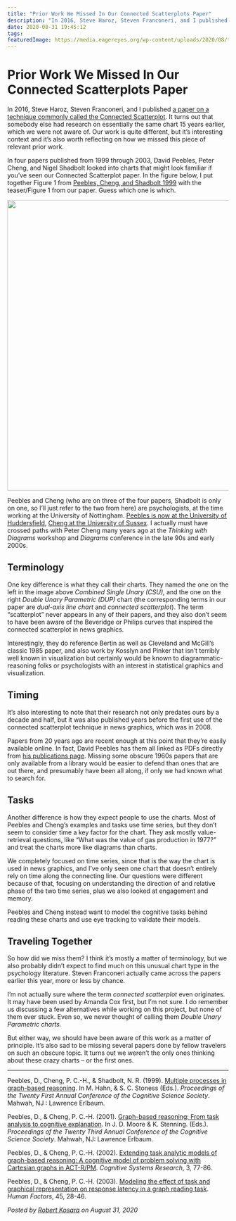 ```yaml
---
title: "Prior Work We Missed In Our Connected Scatterplots Paper"
description: "In 2016, Steve Haroz, Steven Franconeri, and I published a paper on a technique commonly called the Connected Scatterplot. It turns out that somebody else had research on essentially the same chart 15 years earlier, which we were not aware of. Our work is quite different, but it’s interesting context and it’s also worth reflecting on how we missed this piece of relevant prior work."
date: 2020-08-31 19:45:12
tags: 
featuredImage: https://media.eagereyes.org/wp-content/uploads/2020/08/teasers.png
---
```


# Prior Work We Missed In Our Connected Scatterplots Paper

In 2016, Steve Haroz, Steven Franconeri, and I published <a href="/papers/the-connected-scatterplot-for-presenting-paired-time-series" data-type="post" data-id="9076">a paper on a technique commonly called the Connected Scatterplot</a>. It turns out that somebody else had research on essentially the same chart 15 years earlier, which we were not aware of. Our work is quite different, but it’s interesting context and it’s also worth reflecting on how we missed this piece of relevant prior work.

In four papers published from 1999 through 2003, David Peebles, Peter Cheng, and Nigel Shadbolt looked into charts that might look familiar if you’ve seen our Connected Scatterplot paper. In the figure below, I put together Figure 1 from <a href="https://peebles.sdfeu.org/papers/pee_che_sha1999.pdf">Peebles, Cheng, and Shadbolt 1999</a> with the teaser/Figure 1 from our paper. Guess which one is which.

<p align="center"><img src="https://media.eagereyes.org/wp-content/uploads/2020/08/teasers.png" alt="" class="wp-image-44159" width="660" height="660" /></p>

Peebles and Cheng (who are on three of the four papers, Shadbolt is only on one, so I’ll just refer to the two from here) are psychologists, at the time working at the University of Nottingham. <a href="https://pure.hud.ac.uk/en/persons/david-peebles/publications/">Peebles is now at the University of Huddersfield</a>, <a href="http://users.sussex.ac.uk/~peterch/">Cheng at the University of Sussex</a>. I actually must have crossed paths with Peter Cheng many years ago at the <em>Thinking with Diagrams</em> workshop and <em>Diagrams</em> conference in the late 90s and early 2000s.

## Terminology

One key difference is what they call their charts. They named the one on the left in the image above <em>Combined Single Unary (CSU),</em> and the one on the right <em>Double Unary Parametric (DUP)</em> chart (the corresponding terms in our paper are <em>dual-axis line chart</em> and <em>connected scatterplot</em>). The term “scatterplot” never appears in any of their papers, and they also don’t seem to have been aware of the Beveridge or Philips curves that inspired the connected scatterplot in news graphics.

Interestingly, they do reference Bertin as well as Cleveland and McGill’s classic 1985 paper, and also work by Kosslyn and Pinker that isn’t terribly well known in visualization but certainly would be known to diagrammatic-reasoning folks or psychologists with an interest in statistical graphics and visualization.

## Timing

It’s also interesting to note that their research not only predates ours by a decade and half, but it was also published years before the first use of the connected scatterplot technique in news graphics, which was in 2008.

Papers from 20 years ago are recent enough at this point that they’re easily available online. In fact, David Peebles has them all linked as PDFs directly from <a href="https://peebles.sdfeu.org/pubs.html">his publications page</a>. Missing some obscure 1960s papers that are only available from a library would be easier to defend than ones that are out there, and presumably have been all along, if only we had known what to search for.

## Tasks

Another difference is how they expect people to use the charts. Most of Peebles and Cheng’s examples and tasks use time series, but they don’t seem to consider time a key factor for the chart. They ask mostly value-retrieval questions, like “What was the value of gas production in 1977?” and treat the charts more like diagrams than charts.

We completely focused on time series, since that is the way the chart is used in news graphics, and I’ve only seen one chart that doesn’t entirely rely on time along the connecting line. Our questions were different because of that, focusing on understanding the direction of and relative phase of the two time series, plus we also looked at engagement and memory.

Peebles and Cheng instead want to model the cognitive tasks behind reading these charts and use eye tracking to validate their models.

## Traveling Together

So how did we miss them? I think it’s mostly a matter of terminology, but we also probably didn’t expect to find much on this unusual chart type in the psychology literature. Steven Franconeri actually came across the papers earlier this year, more or less by chance.

I’m not actually sure where the term <em>connected scatterplot</em> even originates. It may have been used by Amanda Cox first, but I’m not sure. I do remember us discussing a few alternatives while working on this project, but none of them ever stuck. Even so, we never thought of calling them <em>Double Unary Parametric charts.</em> 

But either way, we should have been aware of this work as a matter of principle. It’s also sad to be missing several papers done by fellow travelers on such an obscure topic. It turns out we weren’t the only ones thinking about these crazy charts – or the first ones.

<hr class="wp-block-separator"/>

Peebles, D., Cheng, P. C.-H., &amp; Shadbolt, N. R. (1999). <a href="https://peebles.sdfeu.org/papers/pee_che_sha1999.pdf">Multiple processes in graph-based reasoning</a>. In M. Hahn, &amp; S. C. Stoness (Eds.). <em>Proceedings of the Twenty First Annual Conference of the Cognitive Science Society</em>. Mahwah, NJ : Lawrence Erlbaum. 

Peebles, D., &amp; Cheng, P. C.-H. (2001). <a href="https://peebles.sdfeu.org/papers/pee_che_cogsci2001.pdf">Graph-based reasoning: From task analysis to cognitive explanation</a>. In J. D. Moore &amp; K. Stenning. (Eds.). <em>Proceedings of the Twenty Third Annual Conference of the Cognitive Science Society</em>. Mahwah, NJ: Lawrence Erlbaum.

Peebles, D., &amp; Cheng, P. C.-H. (2002). <a href="https://peebles.sdfeu.org/papers/pee_che2002.pdf">Extending task analytic models of graph-based reasoning: A cognitive model of problem solving with Cartesian graphs in ACT-R/PM</a>. <em>Cognitive Systems Research</em>, 3, 77-86. 

Peebles, D., &amp; Cheng, P. C.-H. (2003). <a href="https://peebles.sdfeu.org/papers/pee_che2003.pdf">Modeling the effect of task and graphical representation on response latency in a graph reading task</a>. <em>Human Factors</em>, 45, 28-46.


_Posted by <a href="/about">Robert Kosara</a> on August 31, 2020_


